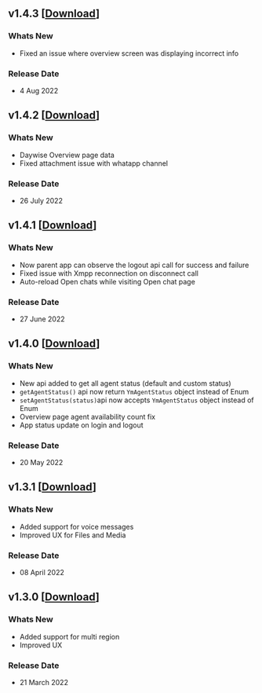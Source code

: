 ## v1.4.3 [[Download](https://firebasestorage.googleapis.com/v0/b/ym-mobile-app.appspot.com/o/android-agent-sdk%2FYellowInbox_v1.4.3.aar?alt=media&token=9f944b7b-8215-402b-b607-a69a9f48e6da)]

### Whats New

- Fixed an issue where overview screen was displaying incorrect info

### Release Date

- 4 Aug 2022

## v1.4.2 [[Download](https://firebasestorage.googleapis.com/v0/b/ym-mobile-app.appspot.com/o/android-agent-sdk%2FYellowInbox_v1.4.2.aar?alt=media&token=9e83998c-ed1e-4050-854f-d4da6cd73bd3)]

### Whats New

- Daywise Overview page data
- Fixed attachment issue with whatapp channel

### Release Date

- 26 July 2022

## v1.4.1 [[Download](https://firebasestorage.googleapis.com/v0/b/ym-mobile-app.appspot.com/o/android-agent-sdk%2FYellowInbox_v1.4.1.aar?alt=media&token=0eb11098-b2f0-4c81-b4c5-75f4a1807ef9)]

### Whats New

- Now parent app can observe the logout api call for success and failure
- Fixed issue with Xmpp reconnection on disconnect call
- Auto-reload Open chats while visiting Open chat page

### Release Date

- 27 June 2022

## v1.4.0 [[Download](https://firebasestorage.googleapis.com/v0/b/ym-mobile-app.appspot.com/o/android-agent-sdk%2FYellowInbox_v1.4.0.aar?alt=media&token=e6d7495a-0f22-472d-bb6d-c150cbedd9c9)]

### Whats New

- New api added to get all agent status (default and custom status)
- `getAgentStatus()` api now return `YmAgentStatus` object instead of Enum
- `setAgentStatus(status)`api now accepts `YmAgentStatus` object instead of Enum
- Overview page agent availability count fix
- App status update on login and logout

### Release Date

- 20 May 2022

## v1.3.1 [[Download](https://firebasestorage.googleapis.com/v0/b/ym-mobile-app.appspot.com/o/android-agent-sdk%2FYellowInbox_v1.3.1.aar?alt=media&token=c18d82b5-0c73-4632-9d2e-7c4dfe6f8968)]

### Whats New

- Added support for voice messages
- Improved UX for Files and Media

### Release Date

- 08 April 2022

## v1.3.0 [[Download](https://firebasestorage.googleapis.com/v0/b/ym-mobile-app.appspot.com/o/android-agent-sdk%2FYellowInbox_v1.3.0.aar?alt=media&token=c10354dc-dc69-4acf-b55f-a63f68974d66)]

### Whats New

- Added support for multi region
- Improved UX

### Release Date

- 21 March 2022
